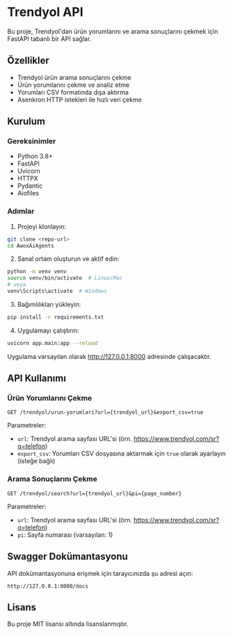 # Trendyol API

Bu proje, Trendyol'dan ürün yorumlarını ve arama sonuçlarını çekmek için FastAPI tabanlı bir API sağlar.

## Özellikler

- Trendyol ürün arama sonuçlarını çekme
- Ürün yorumlarını çekme ve analiz etme
- Yorumları CSV formatında dışa aktırma
- Asenkron HTTP istekleri ile hızlı veri çekme

## Kurulum

### Gereksinimler

- Python 3.8+
- FastAPI
- Uvicorn
- HTTPX
- Pydantic
- Aiofiles

### Adımlar

1. Projeyi klonlayın:
```bash
git clone <repo-url>
cd AwoxAiAgents
```

2. Sanal ortam oluşturun ve aktif edin:
```bash
python -m venv venv
source venv/bin/activate  # Linux/Mac
# veya
venv\Scripts\activate  # Windows
```

3. Bağımlılıkları yükleyin:
```bash
pip install -r requirements.txt
```

4. Uygulamayı çalıştırın:
```bash
uvicorn app.main:app --reload
```

Uygulama varsayılan olarak http://127.0.0.1:8000 adresinde çalışacaktır.

## API Kullanımı

### Ürün Yorumlarını Çekme

```
GET /trendyol/urun-yorumlari?url={trendyol_url}&export_csv=true
```

Parametreler:
- `url`: Trendyol arama sayfası URL'si (örn. https://www.trendyol.com/sr?q=telefon)
- `export_csv`: Yorumları CSV dosyasına aktarmak için `true` olarak ayarlayın (isteğe bağlı)

### Arama Sonuçlarını Çekme

```
GET /trendyol/search?url={trendyol_url}&pi={page_number}
```

Parametreler:
- `url`: Trendyol arama sayfası URL'si (örn. https://www.trendyol.com/sr?q=telefon)
- `pi`: Sayfa numarası (varsayılan: 1)

## Swagger Dokümantasyonu

API dokümantasyonuna erişmek için tarayıcınızda şu adresi açın:
```
http://127.0.0.1:8000/docs
```

## Lisans

Bu proje MIT lisansı altında lisanslanmıştır.
